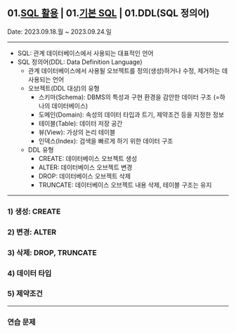 ## 01.[SQL 활용](https://github.com/VSCodeNers/info-license/tree/main/01.SQL%ED%99%9C%EC%9A%A9) | 01.[기본 SQL](https://github.com/VSCodeNers/info-license/tree/main/01.SQL%ED%99%9C%EC%9A%A9/01.%EA%B8%B0%EB%B3%B8SQL) | 01.DDL(SQL 정의어)
Date: 2023.09.18.월 ~ 2023.09.24.일  

---

- SQL: 관계 데이터베이스에서 사용되는 대표적인 언어
- SQL 정의어(DDL: Data Definition Language)
  - 관계 데이터베이스에서 사용될 오브젝트를 정의(생성)하거나 수정, 제거하는 데 사용되는 언어
  - 오브젝트(DDL 대상)의 유형
    - 스키마(Schema): DBMS의 특성과 구현 환경을 감안한 데이터 구조 (=하나의 데이터베이스)
    - 도메인(Domain): 속성의 데이터 타입과 트기, 제약조건 등을 지정한 정보
    - 테이블(Table): 데이터 저장 공간
    - 뷰(View): 가상의 논리 테이블
    - 인덱스(Index): 검색을 빠르게 하기 위한 데이터 구조
  - DDL 유형
    - CREATE: 데이터베이스 오브젝트 생성
    - ALTER: 데이터베이스 오브젝트 변경
    - DROP: 데이터베이스 오브젝트 삭제
    - TRUNCATE: 데이터베이스 오브젝트 내용 삭제, 테이블 구조는 유지

---

### 1) 생성: CREATE


### 2) 변경: ALTER

### 3) 삭제: DROP, TRUNCATE

### 4) 데이터 타입

### 5) 제약조건

---

### 연습 문제
